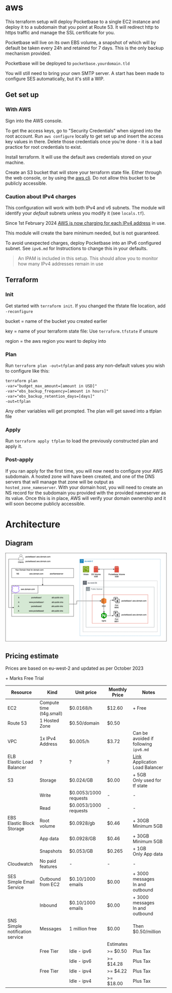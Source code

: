 # aws

This terraform setup will deploy Pocketbase to a single EC2 instance and deploy it to a subdomain that you point at Route 53. It will redirect http to https traffic and manage the SSL certificate for you.

Pocketbase will live on its own EBS volume, a snapshot of which will by default be taken every 24h and retained for 7 days. This is the only backup mechanism provided.

Pocketbase will be deployed to `pocketbase.yourdomain.tld`

You will still need to bring your own SMTP server. A start has been made to configure SES automatically, but it's still a WIP.

## Get set up

### With AWS

Sign into the AWS console.

To get the access keys, go to "Security Credentials" when signed into the root account. Run `aws configure` locally to get set up and insert the access key values in there. Delete those credentials once you're done - it is a bad practice for root credentials to exist.

Install terraform. It will use the default aws credentials stored on your machine.

Create an S3 bucket that will store your terraform state file. Either through the web console, or by using the [aws cli](https://docs.aws.amazon.com/cli/latest/userguide/getting-started-install.html). Do not allow this bucket to be publicly accessible.

### Caution about IPv4 charges

This configuration will work with both IPv4 and v6 subnets. The module will identify your _default_ subnets unless you modify it (see `locals.tf`).

Since 1st February 2024 [AWS is now charging for each IPv4 address](https://aws.amazon.com/blogs/aws/new-aws-public-ipv4-address-charge-public-ip-insights/) in use.

This module will create the bare minimum needed, but is not guaranteed.

To avoid unexpected charges, deploy Pocketbase into an IPv6 configured subnet. See `ipv6.md` for Instructions to change this in your defaults.

> An IPAM is included in this setup. This should allow you to monitor how many IPv4 addresses remain in use

## Terraform

### Init

Get started with `terraform init`. If you changed the tfstate file location, add `-reconfigure`

bucket = name of the bucket you created earlier

key = name of your terraform state file: Use `terraform.tfstate` if unsure

region = the aws region you want to deploy into

### Plan

Run `terraform plan -out=tfplan` and pass any non-default values you wish to configure like this:

```
terraform plan
-var="budget_max_amount=[amount in USD]"
-var="ebs_backup_frequency=[amount in hours]"
-var="ebs_backup_retention_days=[days]"
-out=tfplan
```

Any other variables will get prompted. The plan will get saved into a tfplan file

### Apply

Run `terraform apply tfplan` to load the previously constructed plan and apply it.

### Post-apply

If you ran apply for the first time, you will now need to configure your AWS subdomain. A hosted zone will have been created, and one of the DNS servers that will manage that zone will be output as `hosted_zone_nameserver`. With your domain host, you will need to create an NS record for the subdomain you provided with the provided nameserver as its value. Once this is in place, AWS will verify your domain ownership and it will soon become publicly accessible.

# Architecture

## Diagram

![Architecture](architecture.png)

## Pricing estimate

Prices are based on eu-west-2 and updated as per October 2023

\+ Marks Free Trial

| Resource                             | Kind                     | Unit price            | Monthly Price | Notes                                                                                        |
| ------------------------------------ | ------------------------ | --------------------- | ------------- | -------------------------------------------------------------------------------------------- |
| EC2                                  | Compute time (t4g.small) | $0.0168/h             | $12.60        | + Free                                                                                       |
| Route 53                             | 1 Hosted Zone            | $0.50/domain          | $0.50         |                                                                                              |
| VPC                                  | 1x IPv4 Address          | $0.005/h              | $3.72         | Can be avoided if following `ipv6.md`                                                        |
| ELB<br />Elastic Load Balancer       | ?                        | ?                     | ?             | [Link](https://aws.amazon.com/elasticloadbalancing/pricing/)<br /> Application Load Balancer |
| S3                                   | Storage                  | $0.024/GB             | $0.00         | + 5GB<br />Only used for tf state                                                            |
|                                      | Write                    | $0.0053/1000 requests | -             | -                                                                                            |
|                                      | Read                     | $0.0053/1000 requests | -             | -                                                                                            |
| EBS<br />Elastic Block Storage       | Root volume              | $0.0928/gb            | $0.46         | + 30GB<br /> Minimum 5GB                                                                     |
|                                      | App data                 | $0.0928/GB            | $0.46         | + 30GB<br /> Minimum 5GB                                                                     |
|                                      | Snapshots                | $0.053/GB             | $0.265        | + 1GB<br /> Only App data                                                                    |
| Cloudwatch                           | No paid features         | -                     | -             | -                                                                                            |
| SES<br />Simple Email Service        | Outbound from EC2        | $0.10/1000 emails     | $0.00         | + 3000 messages<br />In and outbound                                                         |
|                                      | Inbound                  | $0.10/1000 emails     | $0.00         | + 3000 messages<br />In and outbound                                                         |
| SNS<br />Simple notification service | Messages                 | 1 million free        | $0.00         | Then $0.50/million                                                                           |
|                                      |                          |                       | Estimates     |                                                                                              |
|                                      | Free Tier                | Idle - ipv6           | >= $0.50      | Plus Tax                                                                                     |
|                                      |                          | Idle - ipv6           | >= $14.28     | Plus Tax                                                                                     |
|                                      | Free Tier                | Idle - ipv4           | >= $4.22      | Plus Tax                                                                                     |
|                                      |                          | Idle - ipv4           | >= $18.00     | Plus Tax                                                                                     |
